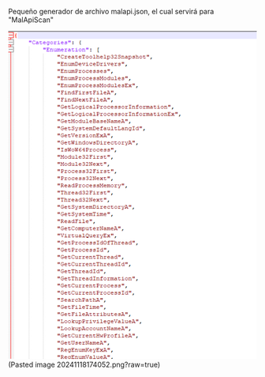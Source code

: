 
Pequeño generador de archivo malapi.json, el cual servirá para 
"MalApiScan" 

![[Pasted image 20241120113500.png?raw=true]](./img/Pasted%20image%2020241120113500.png?raw=true)
(Pasted image 20241118174052.png?raw=true)
